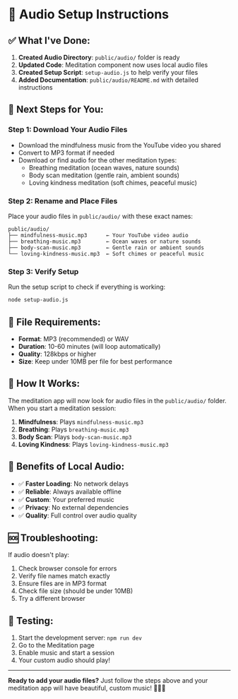 # 🎵 Audio Setup Instructions

## ✅ What I've Done:

1. **Created Audio Directory**: `public/audio/` folder is ready
2. **Updated Code**: Meditation component now uses local audio files
3. **Created Setup Script**: `setup-audio.js` to help verify your files
4. **Added Documentation**: `public/audio/README.md` with detailed instructions

## 🎯 Next Steps for You:

### Step 1: Download Your Audio Files
- Download the mindfulness music from the YouTube video you shared
- Convert to MP3 format if needed
- Download or find audio for the other meditation types:
  - Breathing meditation (ocean waves, nature sounds)
  - Body scan meditation (gentle rain, ambient sounds)
  - Loving kindness meditation (soft chimes, peaceful music)

### Step 2: Rename and Place Files
Place your audio files in `public/audio/` with these exact names:
```
public/audio/
├── mindfulness-music.mp3      ← Your YouTube video audio
├── breathing-music.mp3        ← Ocean waves or nature sounds
├── body-scan-music.mp3        ← Gentle rain or ambient sounds
└── loving-kindness-music.mp3  ← Soft chimes or peaceful music
```

### Step 3: Verify Setup
Run the setup script to check if everything is working:
```bash
node setup-audio.js
```

## 🎵 File Requirements:

- **Format**: MP3 (recommended) or WAV
- **Duration**: 10-60 minutes (will loop automatically)
- **Quality**: 128kbps or higher
- **Size**: Keep under 10MB per file for best performance

## 🔧 How It Works:

The meditation app will now look for audio files in the `public/audio/` folder. When you start a meditation session:

1. **Mindfulness**: Plays `mindfulness-music.mp3`
2. **Breathing**: Plays `breathing-music.mp3`
3. **Body Scan**: Plays `body-scan-music.mp3`
4. **Loving Kindness**: Plays `loving-kindness-music.mp3`

## 🚀 Benefits of Local Audio:

- ✅ **Faster Loading**: No network delays
- ✅ **Reliable**: Always available offline
- ✅ **Custom**: Your preferred music
- ✅ **Privacy**: No external dependencies
- ✅ **Quality**: Full control over audio quality

## 🆘 Troubleshooting:

If audio doesn't play:
1. Check browser console for errors
2. Verify file names match exactly
3. Ensure files are in MP3 format
4. Check file size (should be under 10MB)
5. Try a different browser

## 📱 Testing:

1. Start the development server: `npm run dev`
2. Go to the Meditation page
3. Enable music and start a session
4. Your custom audio should play!

---

**Ready to add your audio files?** Just follow the steps above and your meditation app will have beautiful, custom music! 🧘‍♀️🎵






